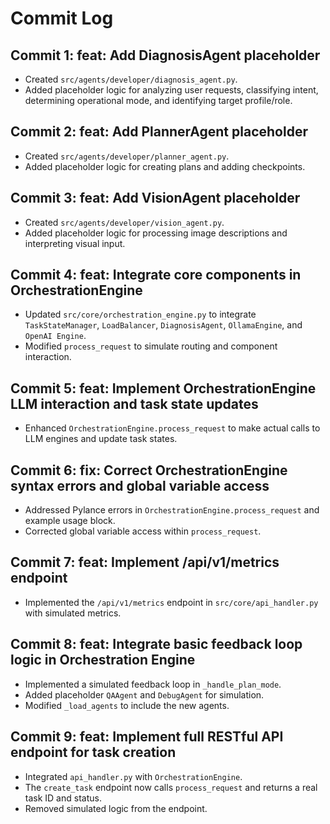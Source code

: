 # Commit Log

## Commit 1: feat: Add DiagnosisAgent placeholder
- Created `src/agents/developer/diagnosis_agent.py`.
- Added placeholder logic for analyzing user requests, classifying intent, determining operational mode, and identifying target profile/role.


## Commit 2: feat: Add PlannerAgent placeholder
- Created `src/agents/developer/planner_agent.py`.
- Added placeholder logic for creating plans and adding checkpoints.


## Commit 3: feat: Add VisionAgent placeholder
- Created `src/agents/developer/vision_agent.py`.
- Added placeholder logic for processing image descriptions and interpreting visual input.


## Commit 4: feat: Integrate core components in OrchestrationEngine
- Updated `src/core/orchestration_engine.py` to integrate `TaskStateManager`, `LoadBalancer`, `DiagnosisAgent`, `OllamaEngine`, and `OpenAI Engine`.
- Modified `process_request` to simulate routing and component interaction.


## Commit 5: feat: Implement OrchestrationEngine LLM interaction and task state updates
- Enhanced `OrchestrationEngine.process_request` to make actual calls to LLM engines and update task states.


## Commit 6: fix: Correct OrchestrationEngine syntax errors and global variable access
- Addressed Pylance errors in `OrchestrationEngine.process_request` and example usage block.
- Corrected global variable access within `process_request`.


## Commit 7: feat: Implement /api/v1/metrics endpoint
- Implemented the `/api/v1/metrics` endpoint in `src/core/api_handler.py` with simulated metrics.


## Commit 8: feat: Integrate basic feedback loop logic in Orchestration Engine
- Implemented a simulated feedback loop in `_handle_plan_mode`.
- Added placeholder `QAAgent` and `DebugAgent` for simulation.
- Modified `_load_agents` to include the new agents.

## Commit 9: feat: Implement full RESTful API endpoint for task creation
- Integrated `api_handler.py` with `OrchestrationEngine`.
- The `create_task` endpoint now calls `process_request` and returns a real task ID and status.
- Removed simulated logic from the endpoint.

